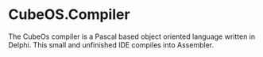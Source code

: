 # CubeOS.Compiler
The CubeOs compiler is a Pascal based object oriented language written in Delphi. This small and unfinished IDE compiles into Assembler.

